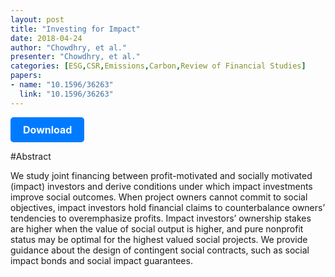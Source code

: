 ```yaml
---
layout: post
title: "Investing for Impact"
date: 2018-04-24
author: "Chowdhry, et al."
presenter: "Chowdhry, et al."
categories: [ESG,CSR,Emissions,Carbon,Review of Financial Studies]
papers:
- name: "10.1596/36263"
  link: "10.1596/36263"
---
```


<p>
  <a href='https://papers.ssrn.com/sol3/papers.cfm?abstract_id=2437238' class='button'>
    Download
  </a>
</p>

<style>
  .button {
    display: inline-block;
    padding: 10px 20px;
    background-color: #007bff;
    color: #fff;
    text-decoration: none;
    border-radius: 5px;
    font-size: 16px;
    font-weight: bold;
  }
</style>

#Abstract
<p>We study joint financing between profit-motivated and socially motivated (impact) investors and derive conditions under which impact investments improve social outcomes. When project owners cannot commit to social objectives, impact investors hold financial claims to counterbalance owners’ tendencies to overemphasize profits. Impact investors’ ownership stakes are higher when the value of social output is higher, and pure nonprofit status may be optimal for the highest valued social projects. We provide guidance about the design of contingent social contracts, such as social impact bonds and social impact guarantees.</p>
